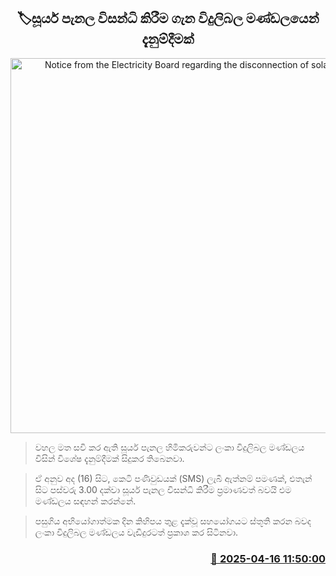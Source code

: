 <p align='center'><b><h2 align='center' title='Notice from the Electricity Board regarding the disconnection of solar panels'>🏷සූර්ය පැනල විසන්ධි කිරීම ගැන විදුලිබල මණ්ඩලයෙන් දැනුම්දීමක්</h2></b></p>
<p align='center'><img src='https://helakuru.sgp1.cdn.digitaloceanspaces.com/esana/images/lib/solar-panel-hospital.jpg' width='600' alt='Notice from the Electricity Board regarding the disconnection of solar panels'></p>

> වහල මත සවි කර ඇති සූර්ය පැනල හිමිකරුවන්ට ලංකා විදුලිබල මණ්ඩලය විසින් විශේෂ දැනුම්දීමක් සිදුකර තිබෙනවා.

> ඒ අනුව අද (16) සිට, කෙටි පණිවුඩයක් (SMS) ලැබී ඇත්නම් පමණක්, එතැන් සිට පස්වරු 3.00 දක්වා සූර්ය පැනල විසන්ධි කිරීම ප්‍රමාණවත් බවයි එම මණ්ඩලය සඳහන් කරන්නේ.

> පසුගිය අභියෝගාත්මක දින කිහිපය තුළ දැක්වූ සහයෝගයට ස්තූති කරන බවද ලංකා විදුලිබල මණ්ඩලය වැඩිදුරටත් ප්‍රකාශ කර සිටිනවා.



<h3 align='right'><a href='https://www.helakuru.lk/esana/p/109248/'>📅 2025-04-16 11:50:00</a></h3>
